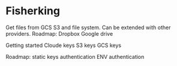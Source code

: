# Fisherking
Get files from GCS S3 and file system. Can be extended with other providers.
Roadmap:
    Dropbox
    Google drive

Getting started
Cloude keys
S3 keys
GCS keys

Roadmap:
    static keys authentication
    ENV authentication
